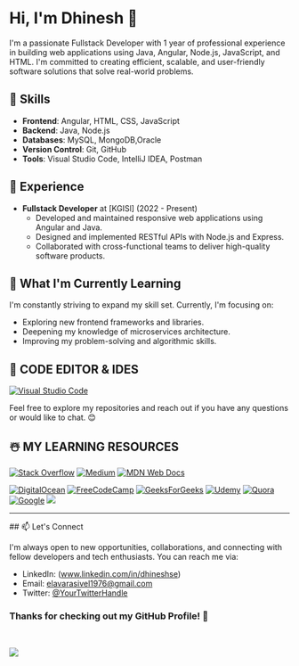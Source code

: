 # Hi, I'm Dhinesh 👋

I'm a passionate Fullstack Developer with 1 year of professional experience in building web applications using Java, Angular, Node.js, JavaScript, and HTML. I'm committed to creating efficient, scalable, and user-friendly software solutions that solve real-world problems.

## 🔧 Skills

- **Frontend**: Angular, HTML, CSS, JavaScript
- **Backend**: Java, Node.js
- **Databases**: MySQL, MongoDB,Oracle
- **Version Control**: Git, GitHub
- **Tools**: Visual Studio Code, IntelliJ IDEA, Postman

## 📜 Experience

- **Fullstack Developer** at [KGISl] (2022 - Present)
  - Developed and maintained responsive web applications using Angular and Java.
  - Designed and implemented RESTful APIs with Node.js and Express.
  - Collaborated with cross-functional teams to deliver high-quality software products.



## 🌱 What I'm Currently Learning

I'm constantly striving to expand my skill set. Currently, I'm focusing on:

- Exploring new frontend frameworks and libraries.
- Deepening my knowledge of microservices architecture.
- Improving my problem-solving and algorithmic skills.

## 📄 **CODE EDITOR & IDES**

[![Visual Studio Code](https://img.shields.io/badge/VS%20Code-0078d7.svg?style=for-the-badge&logo=visual-studio-code&logoColor=white "Visual Studio Code")][repo]

Feel free to explore my repositories and reach out if you have any questions or would like to chat. 😊

## ☃️ **MY LEARNING RESOURCES**

[![Stack Overflow](https://img.shields.io/badge/-Stackoverflow-FE7A16?style=for-the-badge&logo=stack-overflow&logoColor=white)][sof]
[![Medium](https://img.shields.io/badge/Medium-12100E?style=for-the-badge&logo=medium&logoColor=white)][medium]
[![MDN Web Docs](https://img.shields.io/badge/MDN_Web_Docs-black?style=for-the-badge&logo=mdnwebdocs&logoColor=white)][mdn]
<!--[![](https://img.shields.io/badge/YouTube-FF0000?style=for-the-badge&logo=youtube&logoColor=white)][youtube]-->
[![DigitalOcean](https://img.shields.io/badge/DO_Community-%230167ff.svg?style=for-the-badge&logo=digitalOcean&logoColor=white)][doc]
[![FreeCodeCamp](https://img.shields.io/badge/Freecodecamp-%23123.svg?&style=for-the-badge&logo=freecodecamp&logoColor=green)][fcc]
[![GeeksForGeeks](https://img.shields.io/badge/GeeksforGeeks-gray?style=for-the-badge&logo=geeksforgeeks&logoColor=35914c)][gog]
[![Udemy](https://img.shields.io/badge/Udemy-A435F0?style=for-the-badge&logo=Udemy&logoColor=white)][udemy]
[![Quora](https://img.shields.io/badge/Quora-%23B92B27.svg?style=for-the-badge&logo=Quora&logoColor=white)][quora]
[![Google](https://img.shields.io/badge/google-4285F4?style=for-the-badge&logo=google&logoColor=white)][google]
[![](https://img.shields.io/badge/GitHub-100000?style=for-the-badge&logo=github&logoColor=white)][github]

[medium]: https://medium.com/
[github]: https://github.com/
[google]: https://www.google.com
[mdn]: https://developer.mozilla.org/en-US/
[wiki]: https://en.wikipedia.org/wiki/Main_Page
[quora]: https://www.quora.com/
[doc]: https://www.digitalocean.com/community
[udemy]: https://www.udemy.com/
[gog]: https://www.geeksforgeeks.org/
[fcc]: https://www.freecodecamp.org/
[sof]: https://stackoverflow.com/
[repo]: https://github.com/codingstella?tab=repositories

<hr />
## 📫 Let's Connect

I'm always open to new opportunities, collaborations, and connecting with fellow developers and tech enthusiasts. You can reach me via:

- LinkedIn: (www.linkedin.com/in/dhineshse)
- Email: elavarasivel1976@gmail.com
- Twitter: [@YourTwitterHandle](link-to-twitter)

### **Thanks for checking out my GitHub Profile!** 🙏

<br />

![](https://img.shields.io/github/followers/Dhinesh-se?logo=github&style=for-the-badge&color=0891b2&labelColor=1c1917)

<br />
